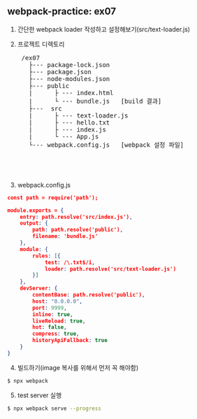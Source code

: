 ## webpack-practice: ex07
1. 간단한 webpack loader 작성하고 설정해보기(src/text-loader.js)

2. 프로젝트 디렉토리
    <pre>
    /ex07
      ├--- package-lock.json
      ├--- package.json
      ├--- node-modules.json
      ├--- public
      |      ├ --- index.html  
      |      └ --- bundle.js   [build 결과]
      ├---  src
      |      ├ --- text-loader.js
      |      ├ --- hello.txt
      |      ├ --- index.js
      |      └ --- App.js
      └--- webpack.config.js   [webpack 설정 파일]
    <pre>

3. webpack.config.js
```json
const path = require('path');

module.exports = {
    entry: path.resolve('src/index.js'),
    output: {
        path: path.resolve('public'),
        filename: 'bundle.js'
    },
    module: {
        rules: [{
            test: /\.txt$/i,
            loader: path.resolve('src/text-loader.js')
        }]
    },
    devServer: {
        contentBase: path.resolve('public'),
        host: "0.0.0.0",
        port: 9999,
        inline: true,
        liveReload: true,
        hot: false,
        compress: true,
        historyApiFallback: true
    }
}
```

4. 빌드하기(image 복사를 위해서 먼저 꼭 해야함)
```bash
$ npx webpack 
```

5. test server 실행
```bash
$ npx webpack serve --progress
```



